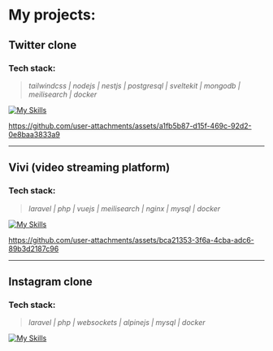 
# My projects:



## Twitter clone


### Tech stack:

> *tailwindcss | nodejs | nestjs | postgresql | sveltekit | mongodb | meilisearch | docker*


[![My Skills](https://skillicons.dev/icons?i=tailwindcss,ts,nestjs,svelte,postgresql,mongodb,docker)](https://skillicons.dev)




https://github.com/user-attachments/assets/a1fb5b87-d15f-469c-92d2-0e8baa3833a9


---

## Vivi (video streaming platform)

### Tech stack:

> *laravel | php | vuejs | meilisearch | nginx | mysql | docker*

[![My Skills](https://skillicons.dev/icons?i=laravel,php,vuejs,nginx,mysql,docker)](https://skillicons.dev)

https://github.com/user-attachments/assets/bca21353-3f6a-4cba-adc6-89b3d2187c96

---
## Instagram clone

### Tech stack:

> *laravel | php | websockets | alpinejs | mysql | docker*

[![My Skills](https://skillicons.dev/icons?i=laravel,php,alpinejs,websockets,mysql,docker)](https://skillicons.dev)

